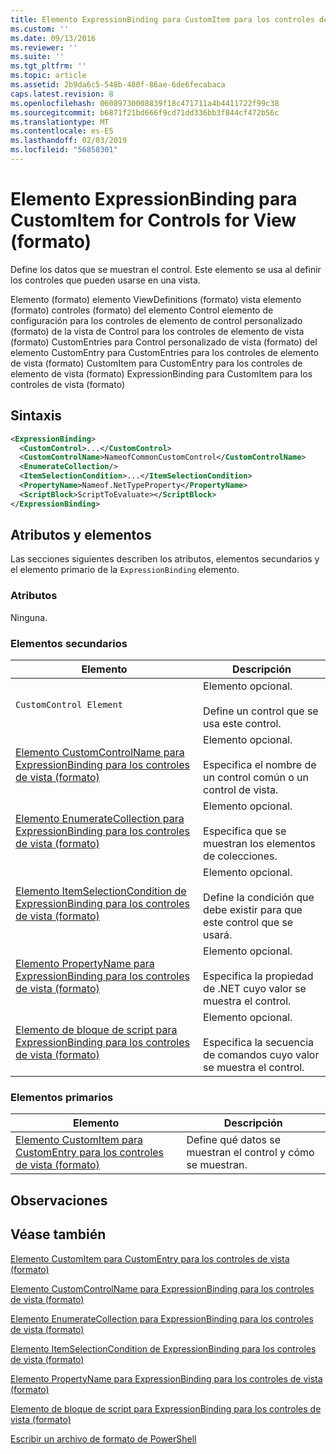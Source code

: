 ```yaml
---
title: Elemento ExpressionBinding para CustomItem para los controles de vista (formato) | Microsoft Docs
ms.custom: ''
ms.date: 09/13/2016
ms.reviewer: ''
ms.suite: ''
ms.tgt_pltfrm: ''
ms.topic: article
ms.assetid: 2b9da6c5-548b-480f-86ae-6de6fecabaca
caps.latest.revision: 8
ms.openlocfilehash: 06089730008839f18c471711a4b4411722f99c38
ms.sourcegitcommit: b6871f21bd666f9cd71dd336bb3f844cf472b56c
ms.translationtype: MT
ms.contentlocale: es-ES
ms.lasthandoff: 02/03/2019
ms.locfileid: "56858301"
---
```

# <a name="expressionbinding-element-for-customitem-for-controls-for-view-format"></a>Elemento ExpressionBinding para CustomItem for Controls for View (formato)

Define los datos que se muestran el control. Este elemento se usa al definir los controles que pueden usarse en una vista.

Elemento (formato) elemento ViewDefinitions (formato) vista elemento (formato) controles (formato) del elemento Control elemento de configuración para los controles de elemento de control personalizado (formato) de la vista de Control para los controles de elemento de vista (formato) CustomEntries para Control personalizado de vista (formato) del elemento CustomEntry para CustomEntries para los controles de elemento de vista (formato) CustomItem para CustomEntry para los controles de elemento de vista (formato) ExpressionBinding para CustomItem para los controles de vista (formato)

## <a name="syntax"></a>Sintaxis

```xml
<ExpressionBinding>
  <CustomControl>...</CustomControl>
  <CustomControlName>NameofCommonCustomControl</CustomControlName>
  <EnumerateCollection/>
  <ItemSelectionCondition>...</ItemSelectionCondition>
  <PropertyName>Nameof.NetTypeProperty</PropertyName>
  <ScriptBlock>ScriptToEvaluate></ScriptBlock>
</ExpressionBinding>
```

## <a name="attributes-and-elements"></a>Atributos y elementos

Las secciones siguientes describen los atributos, elementos secundarios y el elemento primario de la `ExpressionBinding` elemento.

### <a name="attributes"></a>Atributos

Ninguna.

### <a name="child-elements"></a>Elementos secundarios

|Elemento|Descripción|
|-------------|-----------------|
|`CustomControl Element`|Elemento opcional.<br /><br /> Define un control que se usa este control.|
|[Elemento CustomControlName para ExpressionBinding para los controles de vista (formato)](./customcontrolname-element-for-expressionbinding-for-controls-for-view-format.md)|Elemento opcional.<br /><br /> Especifica el nombre de un control común o un control de vista.|
|[Elemento EnumerateCollection para ExpressionBinding para los controles de vista (formato)](./enumeratecollection-element-for-expressionbinding-for-controls-for-view-format.md)|Elemento opcional.<br /><br /> Especifica que se muestran los elementos de colecciones.|
|[Elemento ItemSelectionCondition de ExpressionBinding para los controles de vista (formato)](./itemselectioncondition-element-for-expressionbinding-for-controls-for-view-format.md)|Elemento opcional.<br /><br /> Define la condición que debe existir para que este control que se usará.|
|[Elemento PropertyName para ExpressionBinding para los controles de vista (formato)](./propertyname-element-for-expressionbinding-for-controls-for-view-format.md)|Elemento opcional.<br /><br /> Especifica la propiedad de .NET cuyo valor se muestra el control.|
|[Elemento de bloque de script para ExpressionBinding para los controles de vista (formato)](./scriptblock-element-for-expressionbinding-for-controls-for-view-format.md)|Elemento opcional.<br /><br /> Especifica la secuencia de comandos cuyo valor se muestra el control.|

### <a name="parent-elements"></a>Elementos primarios

|Elemento|Descripción|
|-------------|-----------------|
|[Elemento CustomItem para CustomEntry para los controles de vista (formato)](./customitem-element-for-customentry-for-controls-for-view-format.md)|Define qué datos se muestran el control y cómo se muestran.|

## <a name="remarks"></a>Observaciones

## <a name="see-also"></a>Véase también

[Elemento CustomItem para CustomEntry para los controles de vista (formato)](./customitem-element-for-customentry-for-controls-for-view-format.md)

[Elemento CustomControlName para ExpressionBinding para los controles de vista (formato)](./customcontrolname-element-for-expressionbinding-for-controls-for-view-format.md)

[Elemento EnumerateCollection para ExpressionBinding para los controles de vista (formato)](./enumeratecollection-element-for-expressionbinding-for-controls-for-view-format.md)

[Elemento ItemSelectionCondition de ExpressionBinding para los controles de vista (formato)](./itemselectioncondition-element-for-expressionbinding-for-controls-for-view-format.md)

[Elemento PropertyName para ExpressionBinding para los controles de vista (formato)](./propertyname-element-for-expressionbinding-for-controls-for-view-format.md)

[Elemento de bloque de script para ExpressionBinding para los controles de vista (formato)](./scriptblock-element-for-expressionbinding-for-controls-for-view-format.md)

[Escribir un archivo de formato de PowerShell](./writing-a-powershell-formatting-file.md)
